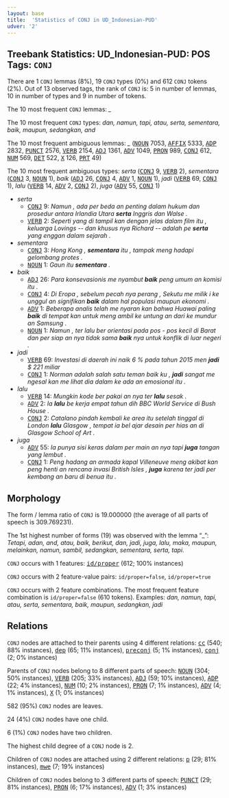 ```yaml
---
layout: base
title:  'Statistics of CONJ in UD_Indonesian-PUD'
udver: '2'
---
```


## Treebank Statistics: UD_Indonesian-PUD: POS Tags: `CONJ`

There are 1 `CONJ` lemmas (8%), 19 `CONJ` types (0%) and 612 `CONJ` tokens (2%).
Out of 13 observed tags, the rank of `CONJ` is: 5 in number of lemmas, 10 in number of types and 9 in number of tokens.

The 10 most frequent `CONJ` lemmas: <em>_</em>

The 10 most frequent `CONJ` types:  <em>dan, namun, tapi, atau, serta, sementara, baik, maupun, sedangkan, and</em>

The 10 most frequent ambiguous lemmas: <em>_</em> (<tt><a href="id_pud-pos-NOUN.html">NOUN</a></tt> 7053, <tt><a href="id_pud-pos-AFFIX.html">AFFIX</a></tt> 5333, <tt><a href="id_pud-pos-ADP.html">ADP</a></tt> 2832, <tt><a href="id_pud-pos-PUNCT.html">PUNCT</a></tt> 2576, <tt><a href="id_pud-pos-VERB.html">VERB</a></tt> 2154, <tt><a href="id_pud-pos-ADJ.html">ADJ</a></tt> 1361, <tt><a href="id_pud-pos-ADV.html">ADV</a></tt> 1049, <tt><a href="id_pud-pos-PRON.html">PRON</a></tt> 989, <tt><a href="id_pud-pos-CONJ.html">CONJ</a></tt> 612, <tt><a href="id_pud-pos-NUM.html">NUM</a></tt> 569, <tt><a href="id_pud-pos-DET.html">DET</a></tt> 522, <tt><a href="id_pud-pos-X.html">X</a></tt> 126, <tt><a href="id_pud-pos-PRT.html">PRT</a></tt> 49)

The 10 most frequent ambiguous types:  <em>serta</em> (<tt><a href="id_pud-pos-CONJ.html">CONJ</a></tt> 9, <tt><a href="id_pud-pos-VERB.html">VERB</a></tt> 2), <em>sementara</em> (<tt><a href="id_pud-pos-CONJ.html">CONJ</a></tt> 3, <tt><a href="id_pud-pos-NOUN.html">NOUN</a></tt> 1), <em>baik</em> (<tt><a href="id_pud-pos-ADJ.html">ADJ</a></tt> 26, <tt><a href="id_pud-pos-CONJ.html">CONJ</a></tt> 4, <tt><a href="id_pud-pos-ADV.html">ADV</a></tt> 1, <tt><a href="id_pud-pos-NOUN.html">NOUN</a></tt> 1), <em>jadi</em> (<tt><a href="id_pud-pos-VERB.html">VERB</a></tt> 69, <tt><a href="id_pud-pos-CONJ.html">CONJ</a></tt> 1), <em>lalu</em> (<tt><a href="id_pud-pos-VERB.html">VERB</a></tt> 14, <tt><a href="id_pud-pos-ADV.html">ADV</a></tt> 2, <tt><a href="id_pud-pos-CONJ.html">CONJ</a></tt> 2), <em>juga</em> (<tt><a href="id_pud-pos-ADV.html">ADV</a></tt> 55, <tt><a href="id_pud-pos-CONJ.html">CONJ</a></tt> 1)


* <em>serta</em>
  * <tt><a href="id_pud-pos-CONJ.html">CONJ</a></tt> 9: <em>Namun , ada per beda an penting dalam hukum dan prosedur antara Irlandia Utara <b>serta</b> Inggris dan Walse .</em>
  * <tt><a href="id_pud-pos-VERB.html">VERB</a></tt> 2: <em>Seperti yang di tampil kan dengan jelas dalam film itu , keluarga Lovings -- dan khusus nya Richard -- adalah pe <b>serta</b> yang enggan dalam sejarah .</em>
* <em>sementara</em>
  * <tt><a href="id_pud-pos-CONJ.html">CONJ</a></tt> 3: <em>Hong Kong , <b>sementara</b> itu , tampak meng hadapi gelombang protes .</em>
  * <tt><a href="id_pud-pos-NOUN.html">NOUN</a></tt> 1: <em>Gaun itu <b>sementara</b> .</em>
* <em>baik</em>
  * <tt><a href="id_pud-pos-ADJ.html">ADJ</a></tt> 26: <em>Para konsevasionis me nyambut <b>baik</b> peng umum an komisi itu .</em>
  * <tt><a href="id_pud-pos-CONJ.html">CONJ</a></tt> 4: <em>Di Eropa , sebelum pecah nya perang , Sekutu me milik i ke unggul an signifikan <b>baik</b> dalam hal populasi maupun ekonomi .</em>
  * <tt><a href="id_pud-pos-ADV.html">ADV</a></tt> 1: <em>Beberapa analis telah me nyaran kan bahwa Huawai paling <b>baik</b> di tempat kan untuk meng ambil ke untung an dari ke mundur an Samsung .</em>
  * <tt><a href="id_pud-pos-NOUN.html">NOUN</a></tt> 1: <em>Namun , ter lalu ber orientasi pada pos - pos kecil di Barat dan per siap an nya tidak sama <b>baik</b> nya untuk konflik di luar negeri .</em>
* <em>jadi</em>
  * <tt><a href="id_pud-pos-VERB.html">VERB</a></tt> 69: <em>Investasi di daerah ini naik 6 % pada tahun 2015 men <b>jadi</b> $ 221 miliar</em>
  * <tt><a href="id_pud-pos-CONJ.html">CONJ</a></tt> 1: <em>Norman adalah salah satu teman baik ku , <b>jadi</b> sangat me ngesal kan me lihat dia dalam ke ada an emosional itu .</em>
* <em>lalu</em>
  * <tt><a href="id_pud-pos-VERB.html">VERB</a></tt> 14: <em>Mungkin kode ber pakai an nya ter <b>lalu</b> sesak .</em>
  * <tt><a href="id_pud-pos-ADV.html">ADV</a></tt> 2: <em>Ia <b>lalu</b> be kerja empat tahun dih BBC World Service di Bush House .</em>
  * <tt><a href="id_pud-pos-CONJ.html">CONJ</a></tt> 2: <em>Catalano pindah kembali ke area itu setelah tinggal di London <b>lalu</b> Glasgow , tempat ia bel ajar desain per hias an di Glasgow School of Art .</em>
* <em>juga</em>
  * <tt><a href="id_pud-pos-ADV.html">ADV</a></tt> 55: <em>Ia punya sisi keras dalam per main an nya tapi <b>juga</b> tangan yang lembut .</em>
  * <tt><a href="id_pud-pos-CONJ.html">CONJ</a></tt> 1: <em>Peng hadang an armada kapal Villeneuve meng akibat kan peng henti an rencana invasi British Isles , <b>juga</b> karena ter jadi per kembang an baru di benua itu .</em>

## Morphology

The form / lemma ratio of `CONJ` is 19.000000 (the average of all parts of speech is 309.769231).

The 1st highest number of forms (19) was observed with the lemma “_”: <em>Tetapi, adan, and, atau, baik, berikut, dan, jadi, juga, lalu, maka, maupun, melainkan, namun, sambil, sedangkan, sementara, serta, tapi</em>.

`CONJ` occurs with 1 features: <tt><a href="id_pud-feat-id/proper.html">id/proper</a></tt> (612; 100% instances)

`CONJ` occurs with 2 feature-value pairs: `id/proper=false`, `id/proper=true`

`CONJ` occurs with 2 feature combinations.
The most frequent feature combination is `id/proper=false` (610 tokens).
Examples: <em>dan, namun, tapi, atau, serta, sementara, baik, maupun, sedangkan, jadi</em>


## Relations

`CONJ` nodes are attached to their parents using 4 different relations: <tt><a href="id_pud-dep-cc.html">cc</a></tt> (540; 88% instances), <tt><a href="id_pud-dep-dep.html">dep</a></tt> (65; 11% instances), <tt><a href="id_pud-dep-preconj.html">preconj</a></tt> (5; 1% instances), <tt><a href="id_pud-dep-conj.html">conj</a></tt> (2; 0% instances)

Parents of `CONJ` nodes belong to 8 different parts of speech: <tt><a href="id_pud-pos-NOUN.html">NOUN</a></tt> (304; 50% instances), <tt><a href="id_pud-pos-VERB.html">VERB</a></tt> (205; 33% instances), <tt><a href="id_pud-pos-ADJ.html">ADJ</a></tt> (59; 10% instances), <tt><a href="id_pud-pos-ADP.html">ADP</a></tt> (22; 4% instances), <tt><a href="id_pud-pos-NUM.html">NUM</a></tt> (10; 2% instances), <tt><a href="id_pud-pos-PRON.html">PRON</a></tt> (7; 1% instances), <tt><a href="id_pud-pos-ADV.html">ADV</a></tt> (4; 1% instances), <tt><a href="id_pud-pos-X.html">X</a></tt> (1; 0% instances)

582 (95%) `CONJ` nodes are leaves.

24 (4%) `CONJ` nodes have one child.

6 (1%) `CONJ` nodes have two children.

The highest child degree of a `CONJ` node is 2.

Children of `CONJ` nodes are attached using 2 different relations: <tt><a href="id_pud-dep-p.html">p</a></tt> (29; 81% instances), <tt><a href="id_pud-dep-mwe.html">mwe</a></tt> (7; 19% instances)

Children of `CONJ` nodes belong to 3 different parts of speech: <tt><a href="id_pud-pos-PUNCT.html">PUNCT</a></tt> (29; 81% instances), <tt><a href="id_pud-pos-PRON.html">PRON</a></tt> (6; 17% instances), <tt><a href="id_pud-pos-ADV.html">ADV</a></tt> (1; 3% instances)

